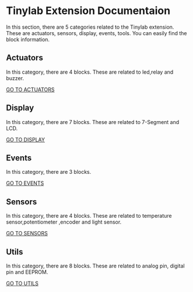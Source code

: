 # Tinylab Extension Documentaion 

In this section, there are 5 categories related to the Tinylab extension. These are actuators, sensors, display, events, tools. You can easily find the block information.

## Actuators

In this category, there are 4 blocks. These are related to led,relay and buzzer.  

[GO TO ACTUATORS](https://github.com/Robotistan-Workspace/tinylab-mblock-extension-documentation/tree/main/doc/Actuators)

## Display

In this category, there are 7 blocks. These are related to 7-Segment and LCD.

[GO TO DISPLAY](https://github.com/Robotistan-Workspace/tinylab-mblock-extension-documentation/tree/main/doc/Display)

## Events

In this category, there are 3 blocks.

[GO TO EVENTS](https://github.com/Robotistan-Workspace/tinylab-mblock-extension-documentation/tree/main/doc/events)

## Sensors

In this category, there are 4 blocks. These are related to temperature sensor,potentiometer ,encoder and light sensor.

[GO TO SENSORS](https://github.com/Robotistan-Workspace/tinylab-mblock-extension-documentation/tree/main/doc/Sensors)

## Utils

In this category, there are 8 blocks. These are related to analog pin, digital pin and EEPROM.

[GO TO UTILS](https://github.com/Robotistan-Workspace/tinylab-mblock-extension-documentation/tree/main/doc/Utils)